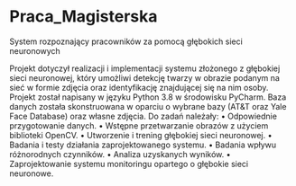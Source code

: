 # Praca_Magisterska
System rozpoznający pracowników za  pomocą głębokich sieci neuronowych


Projekt  dotyczył realizacji i implementacji systemu złożonego z głębokiej sieci neuronowej, który umożliwi detekcję twarzy w obrazie podanym na sieć w formie zdjęcia oraz identyfikację znajdującej się na nim osoby. Projekt został napisany w języku Python 3.8 w środowisku PyCharm. Baza danych została skonstruowana w oparciu o wybrane bazy 
(AT&T oraz Yale Face Database) oraz własne zdjęcia. Do zadań należały:
• Odpowiednie przygotowanie danych.
• Wstępne przetwarzanie obrazów z użyciem biblioteki OpenCV.
• Utworzenie i trening głębokiej sieci neuronowej.
• Badania i testy działania zaprojektowanego systemu.
• Badania wpływu różnorodnych czynników.
• Analiza uzyskanych wyników.
• Zaprojektowanie systemu monitoringu opartego o głębokie sieci neuronowe.
